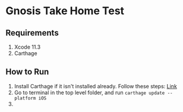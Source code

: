 #  Gnosis Take Home Test

## Requirements

1. Xcode 11.3
2. Carthage

## How to Run

1. Install Carthage if it isn't installed already. Follow these steps: [Link](https://github.com/Carthage/Carthage#installing-carthage)
2. Go to terminal in the top level folder, and run `carthage update --platform iOS`
3. 

